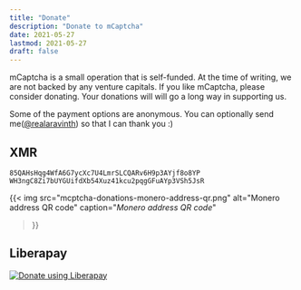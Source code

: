 ```yaml
---
title: "Donate"
description: "Donate to mCaptcha"
date: 2021-05-27
lastmod: 2021-05-27
draft: false
---
```


mCaptcha is a small operation that is self-funded. At the time of
writing, we are not backed by any venture capitals. If you like
mCaptcha, please consider donating. Your donations will will go a long
way in supporting us.

Some of the payment options are anonymous. You can optionally send
me([@realaravinth](/contributors/aravinth-manivannan/)) so that I can
thank you :)

## XMR

```
85QAHsHqg4WfA6G7ycXc7U4LmrSLCQARv6H9p3AYjf8o8YP
WH3ngC8Zi7bUYGUifdXb54Xuz41kcu2pqgGFuAYp3VSh5JsR
```

{{< img
    src="mcptcha-donations-monero-address-qr.png"
    alt="Monero address QR code"
    caption="<em>Monero address QR code</em>"
>}}

## Liberapay

<script src="https://liberapay.com/realaravinth/widgets/button.js"></script>

<noscript><a href="https://liberapay.com/realaravinth/donate"><img alt="Donate using Liberapay" src="https://liberapay.com/assets/widgets/donate.svg"></a></noscript>
